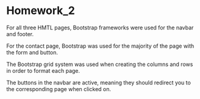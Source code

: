 # Homework_2
For all three HMTL pages, Bootstrap frameworks were used for the navbar and footer. 

For the contact page, Bootstrap was used for the majority of the page with the form and button.

The Bootstrap grid system was used when creating the columns and rows in order to format each page. 

The buttons in the navbar are active, meaning they should redirect you to the corresponding page when clicked on.
